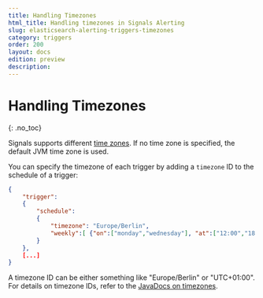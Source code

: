 ```yaml
---
title: Handling Timezones
html_title: Handling timezones in Signals Alerting
slug: elasticsearch-alerting-triggers-timezones
category: triggers
order: 200
layout: docs
edition: preview
description: 
---
```


<!--- Copyright 2019 floragunn GmbH -->

# Handling Timezones
{: .no_toc}

Signals supports different [time zones](triggers_timezones.md). If no time zone is specified, the default JVM time zone is used. 

You can specify the timezone of each trigger by adding a `timezone` ID  to the schedule of a trigger:

```json
{
    "trigger":
    {
        "schedule":
        {
            "timezone": "Europe/Berlin",
            "weekly":[ {"on":["monday","wednesday"], "at":["12:00","18:00"]} ]
        }
    },
    [...]
}
```

A timezone ID can be either something like "Europe/Berlin" or "UTC+01:00". For details on timezone IDs, refer to the [JavaDocs on timezones](https://docs.oracle.com/javase/8/docs/api/java/time/ZoneId.html).

